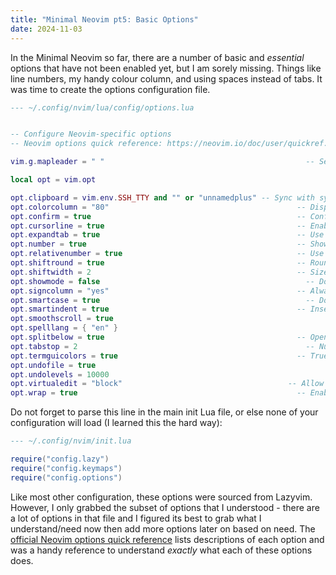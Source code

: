 ```yaml
---
title: "Minimal Neovim pt5: Basic Options"
date: 2024-11-03
---
```


In the Minimal Neovim so far, there are a number of basic and _essential_ options that have not been enabled yet, but I am sorely missing. Things like line numbers, my handy colour column, and using spaces instead of tabs. It was time to create the options configuration file.

```lua
--- ~/.config/nvim/lua/config/options.lua


-- Configure Neovim-specific options
-- Neovim options quick reference: https://neovim.io/doc/user/quickref.html#option-list

vim.g.mapleader = " "					                          -- Set leader key to space

local opt = vim.opt

opt.clipboard = vim.env.SSH_TTY and "" or "unnamedplus" -- Sync with system clipboard
opt.colorcolumn = "80" 					                        -- Display coloured columns as a guide for when lines are running too long
opt.confirm = true 					                            -- Confirm to save changes before exiting modified buffer
opt.cursorline = true 					                        -- Enable highlighting of the current line
opt.expandtab = true 					                        -- Use spaces instead of tabs
opt.number = true					                            -- Show line numbers; necessary with `relativenumber` to show the line number of the cursor line
opt.relativenumber = true                                       -- Use relative line numbers; use `<n>j` and `<n>k` to jump up or down `n` lines respectively
opt.shiftround = true 					                        -- Round indents to an even number?
opt.shiftwidth = 2 					                            -- Size of an indent
opt.showmode = false 					                          -- Dont show mode since we have a statusline
opt.signcolumn = "yes" 					                        -- Always show the signcolumn, otherwise it would shift the text each time
opt.smartcase = true 					                          -- Don't ignore case with capitals
opt.smartindent = true 					                        -- Insert indents automatically?
opt.smoothscroll = true
opt.spelllang = { "en" }
opt.splitbelow = true 					                        -- Open new split windows below current
opt.tabstop = 2 					                              -- Number of spaces tabs count for, i.e. 1 indent = 2 spaces
opt.termguicolors = true 				                        -- True color support
opt.undofile = true
opt.undolevels = 10000
opt.virtualedit = "block" 				                      -- Allow cursor to move where there is no text in visual block mode
opt.wrap = true                               					-- Enable line wrap
```

Do not forget to parse this line in the main init Lua file, or else none of your configuration will load (I learned this the hard way):

```lua
--- ~/.config/nvim/init.lua

require("config.lazy")
require("config.keymaps")
require("config.options")
```

Like most other configuration, these options were sourced from Lazyvim. However, I only grabbed the subset of options that I understood - there are a lot of options in that file and I figured its best to grab what I understand/need now then add more options later on based on need. The [official Neovim options quick reference](https://neovim.io/doc/user/quickref.html#option-list) lists descriptions of each option and was a handy reference to understand _exactly_ what each of these options does.

